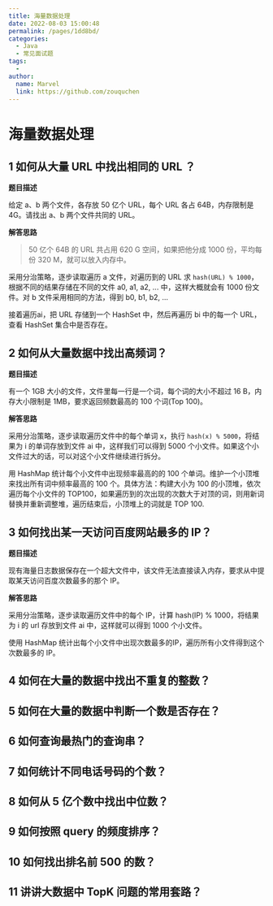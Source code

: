 ```yaml
---
title: 海量数据处理
date: 2022-08-03 15:00:48
permalink: /pages/1dd8bd/
categories:
  - Java
  - 常见面试题
tags:
  - 
author: 
  name: Marvel
  link: https://github.com/zouquchen
---
```


# 海量数据处理

## 1 如何从大量 URL 中找出相同的 URL ？

**题目描述**

给定 a、b 两个文件，各存放 50 亿个 URL，每个 URL 各占 64B，内存限制是 4G。请找出 a、b 两个文件共同的 URL。

**解答思路**

> 50 亿个 64B 的 URL 共占用 620 G 空间，如果把他分成 1000 份，平均每份 320 M，就可以放入内存中。

采用分治策略，逐步读取遍历 a 文件，对遍历到的 URL 求 `hash(URL) % 1000`，根据不同的结果存储在不同的文件 a0, a1, a2, ... 中，这样大概就会有 1000 份文件。对 b 文件采用相同的方法，得到 b0, b1, b2, ... 

接着遍历ai，把 URL 存储到一个 HashSet 中，然后再遍历 bi 中的每一个 URL，查看 HashSet 集合中是否存在。

## 2 如何从大量数据中找出高频词？

**题目描述**

有一个 1GB 大小的文件，文件里每一行是一个词，每个词的大小不超过 16 B，内存大小限制是 1MB，要求返回频数最高的 100 个词(Top 100)。

**解答思路**

采用分治策略，逐步读取遍历文件中的每个单词 x，执行 `hash(x) % 5000`，将结果为 i 的单词存放到文件 ai 中，这样我们可以得到 5000 个小文件。如果这个小文件过大的话，可以对这个小文件继续进行拆分。

用 HashMap 统计每个小文件中出现频率最高的的 100 个单词。维护一个小顶堆来找出所有词中频率最高的 100 个。具体方法：构建大小为 100 的小顶堆，依次遍历每个小文件的 TOP100，如果遍历到的次出现的次数大于对顶的词，则用新词替换并重新调整堆，遍历结束后，小顶堆上的词就是 TOP 100.

## 3 如何找出某一天访问百度网站最多的 IP？

**题目描述**

现有海量日志数据保存在一个超大文件中，该文件无法直接读入内存，要求从中提取某天访问百度次数最多的那个 IP。

**解答思路**

采用分治策略，逐步读取遍历文件中的每个 IP，计算 hash(IP) % 1000，将结果为 i 的 url 存放到文件 ai 中，这样就可以得到 1000 个小文件。

使用 HashMap 统计出每个小文件中出现次数最多的IP，遍历所有小文件得到这个次数最多的 IP。

## 4 如何在大量的数据中找出不重复的整数？

## 5 如何在大量的数据中判断一个数是否存在？

## 6 如何查询最热门的查询串？

## 7 如何统计不同电话号码的个数？

## 8 如何从 5 亿个数中找出中位数？

## 9 如何按照 query 的频度排序？

## 10 如何找出排名前 500 的数？

## 11 讲讲大数据中 TopK 问题的常用套路？
